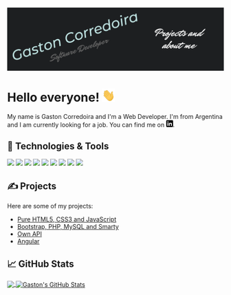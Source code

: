 [![Header](https://raw.githubusercontent.com/GastonCorredoira/GastonCorredoira/master/header.png "Header")](https://github.com/GastonCorredoira)

# Hello everyone! <img src="https://raw.githubusercontent.com/GastonCorredoira/GastonCorredoira/master/wave.gif" width="30px" height="30px" />

My name is Gaston Corredoira and I'm a Web Developer. I'm from Argentina and I am currently looking for a job. You can find me on 
[![LinkedIn][3.2]][2].

## 🔧 Technologies & Tools
![](https://img.shields.io/badge/OS-Windows-informational?style=flat&logo=linux&logoColor=white&color=C0E4E3)
![](https://img.shields.io/badge/Editor-Visual_Studio_Code-informational?style=flat&logo=intellij-idea&logoColor=white&color=C0E4E3)
![](https://img.shields.io/badge/Code-HTML5-informational?style=flat&logo=python&logoColor=white&color=C0E4E3)
![](https://img.shields.io/badge/Code-CSS3-informational?style=flat&logo=javascript&logoColor=white&color=C0E4E3)
![](https://img.shields.io/badge/Code-JavaScript-informational?style=flat&logo=javascript&logoColor=white&color=C0E4E3)
![](https://img.shields.io/badge/Code-PHP-informational?style=flat&logo=javascript&logoColor=white&color=C0E4E3)
![](https://img.shields.io/badge/Code-Smarty-informational?style=flat&logo=javascript&logoColor=white&color=C0E4E3)
![](https://img.shields.io/badge/Code-MySQL-informational?style=flat&logo=javascript&logoColor=white&color=C0E4E3)
![](https://img.shields.io/badge/Tools-GitHub-informational?style=flat&logo=postgresql&logoColor=white&color=C0E4E3)

## &#x270d; Projects

Here are some of my projects:

<!-- BLOG-POST-LIST:START -->
- [Pure HTML5, CSS3 and JavaScript](https://martinheinz.dev/blog/87)
- [Bootstrap, PHP, MySQL and Smarty](https://martinheinz.dev/blog/86)
- [Own API](https://martinheinz.dev/blog/85)
- [Angular](https://martinheinz.dev/blog/84)
<!-- BLOG-POST-LIST:END -->

## &#x1f4c8; GitHub Stats

<a href="https://github.com/GastonCorredoira/GastonCorredoira">
  <img align="center" src="https://github-readme-stats.vercel.app/api/top-langs/?username=GastonCorredoira&title_color=ffffff&text_color=c9cacc&icon_color=2bbc8a&bg_color=1d1f21&langs_count=3" />
</a>
<a href="https://github.com/GastonCorredoira/GastonCorredoira">
  <img align="center" src="https://github-readme-stats.vercel.app/api?username=GastonCorredoira&show_icons=true&line_height=27&count_private=true&title_color=ffffff&text_color=c9cacc&icon_color=2bbc8a&bg_color=1d1f21" alt="Gaston's GitHub Stats" />
</a>   

<!-- icons with padding -->

[1.1]: http://i.imgur.com/tXSoThF.png (twitter icon with padding)
[2.1]: http://i.imgur.com/0o48UoR.png (github icon with padding)

<!-- icons without padding -->

[1.2]: http://i.imgur.com/wWzX9uB.png (twitter icon without padding)
[2.2]: http://i.imgur.com/9I6NRUm.png (github icon without padding)
[3.2]: https://raw.githubusercontent.com/GastonCorredoira/GastonCorredoira/master/linkedin-3-16.png (LinkedIn icon without padding)


<!-- links to your social media accounts -->

[1]: https://github.com/GastonCorredoira
[2]: https://www.linkedin.com/in/gaston-corredoira-612262248/


<!-- Resources -->
<!-- Icons: https://simpleicons.org/ -->
<!-- GitHub Stats: https://github.com/anuraghazra/github-readme-stats -->
<!-- Emojis: https://emojipedia.org/emoji/ -->
<!-- HTML Emojis: https://www.fileformat.info/index.htm -->
<!-- Shields: https://shields.io/ -->
<!-- Awesome GitHub Profile README: https://github.com/abhisheknaiidu/awesome-github-profile-readme -->
